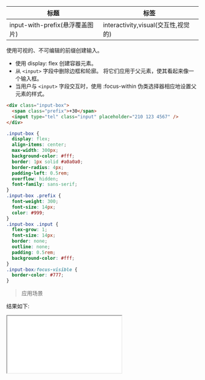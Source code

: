 | 标题                            | 标签                                |
| ------------------------------- | ----------------------------------- |
| input-with-prefix(悬浮覆盖图片) | interactivity,visual(交互性,视觉的) |

使用可视的、不可编辑的前缀创建输入。

- 使用 display: flex 创建容器元素。
- 从 `<input>` 字段中删除边框和轮廓。 将它们应用于父元素，使其看起来像一个输入框。
- 当用户与 `<input>` 字段交互时，使用 :focus-within 伪类选择器相应地设置父元素的样式。

```html
<div class="input-box">
  <span class="prefix">+30</span>
  <input type="tel" class="input" placeholder="210 123 4567" />
</div>
```

```css
.input-box {
  display: flex;
  align-items: center;
  max-width: 300px;
  background-color: #fff;
  border: 1px solid #a0a0a0;
  border-radius: 4px;
  padding-left: 0.5rem;
  overflow: hidden;
  font-family: sans-serif;
}
.input-box .prefix {
  font-weight: 300;
  font-size: 14px;
  color: #999;
}
.input-box .input {
  flex-grow: 1;
  font-size: 14px;
  border: none;
  outline: none;
  padding: 0.5rem;
  background-color: #fff;
}
.input-box:focus-visible {
  border-color: #777;
}
```

> 应用场景

<div class="code-editor" data-url="codes/css/html/input-with-prefix.html" data-language="html"></div>

结果如下:

<iframe src="codes/css/html/input-with-prefix.html"></iframe>
